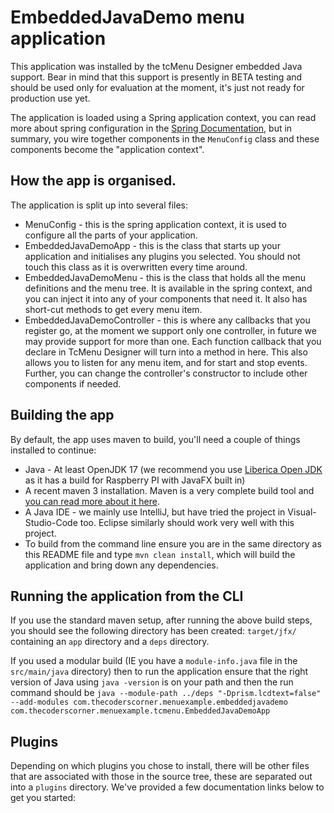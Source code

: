 # EmbeddedJavaDemo menu application

This application was installed by the tcMenu Designer embedded Java support. Bear in mind that this support is presently in BETA testing and should be used only for evaluation at the moment, it's just not ready for production use yet.

The application is loaded using a Spring application context, you can read more about spring configuration in the [Spring Documentation](https://docs.spring.io/spring-framework/docs/current/reference/html/core.html#beans-basics), but in summary, you wire together components in the `MenuConfig` class and these components become the "application context".

## How the app is organised.

The application is split up into several files:

* MenuConfig - this is the spring application context, it is used to configure all the parts of your application.
* EmbeddedJavaDemoApp - this is the class that starts up your application and initialises any plugins you selected. You should not touch this class as it is overwritten every time around.
* EmbeddedJavaDemoMenu - this is the class that holds all the menu definitions and the menu tree. It is available in the spring context, and you can inject it into any of your components that need it. It also has short-cut methods to get every menu item.
* EmbeddedJavaDemoController - this is where any callbacks that you register go, at the moment we support only one controller, in future we may provide support for more than one. Each function callback that you declare in TcMenu Designer will turn into a method in here. This also allows you to listen for any menu item, and for start and stop events. Further, you can change the controller's constructor to include other components if needed.

## Building the app

By default, the app uses maven to build, you'll need a couple of things installed to continue:

* Java - At least OpenJDK 17 (we recommend you use [Liberica Open JDK](https://bell-sw.com/pages/downloads/) as it has a build for Raspberry PI with JavaFX built in) 
* A recent maven 3 installation. Maven is a very complete build tool and [you can read more about it here](https://maven.apache.org/guides/getting-started/).
* A Java IDE - we mainly use IntelliJ, but have tried the project in Visual-Studio-Code too. Eclipse similarly should work very well with this project.
* To build from the command line ensure you are in the same directory as this README file and type `mvn clean install`, which will build the application and bring down any dependencies.

## Running the application from the CLI 
 
If you use the standard maven setup, after running the above build steps, you should see the following directory has been created: `target/jfx/` containing an `app` directory and a `deps` directory.

If you used a modular build (IE you have a `module-info.java` file in the `src/main/java` directory) then to run the application ensure that the right version of Java using `java -version` is on your path and then the run command should be `java --module-path ../deps "-Dprism.lcdtext=false" --add-modules com.thecoderscorner.menuexample.embeddedjavademo com.thecoderscorner.menuexample.tcmenu.EmbeddedJavaDemoApp`

## Plugins

Depending on which plugins you chose to install, there will be other files that are associated with those in the source tree, these are separated out into a `plugins` directory. We've provided a few documentation links below to get you started:


